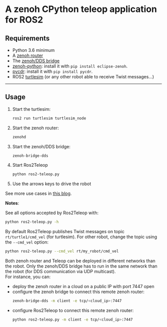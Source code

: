 # A zenoh CPython teleop application for ROS2

## **Requirements**

 * Python 3.6 minimum
 * A [zenoh router](http://zenoh.io/docs/getting-started/quick-test/)
 * The [zenoh/DDS bridge](https://github.com/eclipse-zenoh/zenoh-plugin-dds#trying-it-out)
 * [zenoh-python](https://github.com/eclipse-zenoh/zenoh-python): install it with `pip install eclipse-zenoh`.
 * [pycdr](https://pypi.org/project/pycdr/): install it with `pip install pycdr`.
 * ROS2 [turtlesim](http://wiki.ros.org/turtlesim) (or any other robot able to receive Twist messages...)

-----
## **Usage**

 1. Start the turtlesim:
      ```bash
      ros2 run turtlesim turtlesim_node
      ```
 2. Start the zenoh router:
      ```bash
      zenohd
      ```
 3. Start the zenoh/DDS bridge:
      ```bash
      zenoh-bridge-dds
      ```
 4. Start Ros2Teleop
      ```bash
      python ros2-teleop.py
      ```
 5. Use the arrows keys to drive the robot

See more use cases in [this blog](https://zenoh.io/blog/2021-04-28-ros2-integration/).

**Notes**:

See all options accepted by Ros2Teleop with:
  ```bash
  python ros2-teleop.py -h
  ```

By default Ros2Teleop publishes Twist messages on topic `rt/turtle1/cmd_vel` (for turtlesim).
For other robot, change the topic using the `--cmd_vel` option:
  ```bash
  python ros2-teleop.py --cmd_vel rt/my_robot/cmd_vel
  ```

Both zenoh router and Teleop can be deployed in different networks than the robot. Only the zenoh/DDS bridge has to run in the same network than the robot (for DDS communication via UDP multicast).  
For instance, you can:
 * deploy the zenoh router in a cloud on a public IP with port 7447 open
 * configure the zenoh bridge to connect this remote zenoh router:
     ```bash
     zenoh-bridge-dds -m client -e tcp/<cloud_ip>:7447
     ```
 * configure Ros2Teleop to connect this remote zenoh router:
    ```bash
    python ros2-teleop.py -m client -e tcp/<cloud_ip>:7447
    ```


